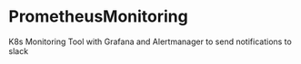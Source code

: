 # PrometheusMonitoring
K8s Monitoring Tool with Grafana and Alertmanager to send notifications to slack
